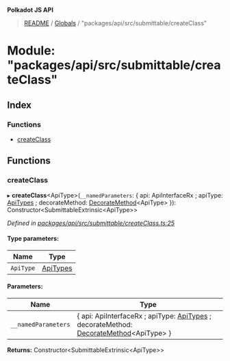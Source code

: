 **Polkadot JS API**

> [README](../README.md) / [Globals](../globals.md) / "packages/api/src/submittable/createClass"

# Module: "packages/api/src/submittable/createClass"

## Index

### Functions

* [createClass](_packages_api_src_submittable_createclass_.md#createclass)

## Functions

### createClass

▸ **createClass**\<ApiType>(`__namedParameters`: { api: ApiInterfaceRx ; apiType: [ApiTypes](_packages_api_src_types_base_.md#apitypes) ; decorateMethod: [DecorateMethod](_packages_api_src_types_base_.md#decoratemethod)\<ApiType>  }): Constructor\<SubmittableExtrinsic\<ApiType>>

*Defined in [packages/api/src/submittable/createClass.ts:25](https://github.com/polkadot-js/api/blob/33c161f87/packages/api/src/submittable/createClass.ts#L25)*

#### Type parameters:

Name | Type |
------ | ------ |
`ApiType` | [ApiTypes](_packages_api_src_types_base_.md#apitypes) |

#### Parameters:

Name | Type |
------ | ------ |
`__namedParameters` | { api: ApiInterfaceRx ; apiType: [ApiTypes](_packages_api_src_types_base_.md#apitypes) ; decorateMethod: [DecorateMethod](_packages_api_src_types_base_.md#decoratemethod)\<ApiType>  } |

**Returns:** Constructor\<SubmittableExtrinsic\<ApiType>>
